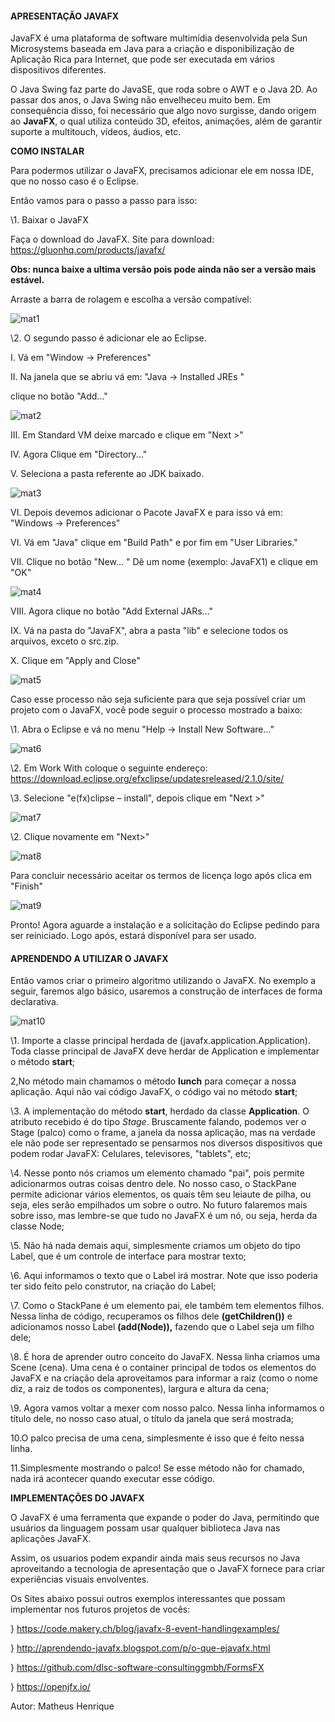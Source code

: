 ####                                                     **APRESENTAÇÃO JAVAFX**

JavaFX é uma plataforma de software multimídia desenvolvida pela Sun Microsystems baseada em Java para a criação e disponibilização de Aplicação Rica para Internet, que pode ser executada em vários dispositivos diferentes.

O Java Swing faz parte do JavaSE, que roda sobre o AWT e o Java 2D. Ao passar dos anos, o Java Swing não envelheceu muito bem. Em consequência disso, foi necessário que algo novo surgisse, dando origem ao **JavaFX**, o qual utiliza conteúdo 3D, efeitos, animações, além de garantir suporte a multitouch, vídeos, áudios, etc.

**COMO INSTALAR**

Para podermos utilizar o JavaFX, precisamos adicionar ele em nossa IDE, que no nosso caso é o Eclipse.

Então vamos para o passo a passo para isso:

\1. Baixar o JavaFX

Faça o download do JavaFX. Site para download: https://gluonhq.com/products/javafx/

**Obs: nunca baixe a ultima versão pois pode ainda não ser a versão mais estável.**

Arraste a barra de rolagem e escolha a versão compatível:

 ![mat1](https://github.com/Pedrogvd/Projeto_StartLatam/blob/main/Imagens_JAVA/mat1.jpg)

\2. O segundo passo é adicionar ele ao Eclipse.

I. Vá em "Window → Preferences"

II. Na janela que se abriu vá em: "Java → Installed JREs " 

 clique no botão "Add..."

 ![mat2](https://github.com/Pedrogvd/Projeto_StartLatam/blob/main/Imagens_JAVA/mat2.jpg)

III. Em Standard VM deixe marcado e clique em "Next >"

IV. Agora Clique em "Directory..."

V. Seleciona a pasta referente ao JDK baixado.

![mat3](https://github.com/Pedrogvd/Projeto_StartLatam/blob/main/Imagens_JAVA/mat3.jpg)

VI. Depois devemos adicionar o Pacote JavaFX e para isso vá em: "Windows → Preferences"

VI. Vá em "Java" clique em "Build Path" e por fim em "User Libraries."

VII. Clique no botão "New... " Dê um nome (exemplo: JavaFX1) e clique em "OK"

![mat4](https://github.com/Pedrogvd/Projeto_StartLatam/blob/main/Imagens_JAVA/mat4.jpg)

VIII. Agora clique no botão "Add External JARs..."

IX. Vá na pasta do "JavaFX", abra a pasta "lib" e selecione todos os arquivos, exceto o src.zip.

X. Clique em "Apply and Close"

![mat5](https://github.com/Pedrogvd/Projeto_StartLatam/blob/main/Imagens_JAVA/mat5.jpg)

Caso esse processo não seja suficiente para que seja possível criar um projeto com o JavaFX, você pode seguir o processo mostrado a baixo:

\1. Abra o Eclipse e vá no menu "Help → Install New Software..."

![mat6](https://github.com/Pedrogvd/Projeto_StartLatam/blob/main/Imagens_JAVA/mat6.jpg)

\2. Em Work With coloque o seguinte endereço: https://download.eclipse.org/efxclipse/updatesreleased/2.1.0/site/

\3. Selecione "e(fx)clipse – install", depois clique em "Next >"

![mat7](https://github.com/Pedrogvd/Projeto_StartLatam/blob/main/Imagens_JAVA/mat7.jpg)

\2. Clique novamente em "Next>"

![mat8](https://github.com/Pedrogvd/Projeto_StartLatam/blob/main/Imagens_JAVA/mat8.jpg)

Para concluir necessário aceitar os termos de licença logo após clica em "Finish"

![mat9](https://github.com/Pedrogvd/Projeto_StartLatam/blob/main/Imagens_JAVA/mat9.jpg)

Pronto! Agora aguarde a instalação e a solicitação do Eclipse pedindo para ser reiniciado. Logo após, estará disponível para ser usado.

####                                         **APRENDENDO A UTILIZAR O JAVAFX**

Então vamos criar o primeiro algoritmo utilizando o JavaFX. No exemplo a seguir, faremos algo básico, usaremos a construção de interfaces de forma declarativa.

![mat10](https://github.com/Pedrogvd/Projeto_StartLatam/blob/main/Imagens_JAVA/mat10.jpg)

\1. Importe a classe principal herdada de (javafx.application.Application). Toda classe principal de JavaFX deve herdar de Application e implementar o método **start**;

2,No método main chamamos o método **lunch** para começar a nossa aplicação. Aqui não vai código JavaFX, o código vai no método **start**;

\3. A implementação do método **start**, herdado da classe **Application**. O atributo recebido é do tipo *Stage*. Bruscamente falando, podemos ver o Stage (palco) como o frame, a janela da nossa aplicação, mas na verdade ele não pode ser representado se pensarmos nos diversos dispositivos que podem rodar JavaFX: Celulares, televisores, "tablets", etc;

\4. Nesse ponto nós criamos um elemento chamado "pai", pois permite adicionarmos outras coisas dentro dele. No nosso caso, o StackPane permite adicionar vários elementos, os quais têm seu leiaute de pilha, ou seja, eles serão empilhados um sobre o outro. No futuro falaremos mais sobre isso, mas lembre-se que tudo no JavaFX é um nó, ou seja, herda da classe Node;

\5. Não há nada demais aqui, simplesmente criamos um objeto do tipo Label, que é um controle de interface para mostrar texto;

\6. Aqui informamos o texto que o Label irá mostrar. Note que isso poderia ter sido feito pelo construtor, na criação do Label;

\7. Como o StackPane é um elemento pai, ele também tem elementos filhos. Nessa linha de código, recuperamos os filhos dele **(getChildren())** e adicionamos nosso Label **(add(Node)),** fazendo que o Label seja um filho dele;

\8. É hora de aprender outro conceito do JavaFX. Nessa linha criamos uma Scene (cena). Uma cena é o container principal de todos os elementos do JavaFX e na criação dela aproveitamos para informar a raiz (como o nome diz, a raiz de todos os componentes), largura e altura da cena;

\9. Agora vamos voltar a mexer com nosso palco. Nessa linha informamos o título dele, no nosso caso atual, o título da janela que será mostrada;

10.O palco precisa de uma cena, simplesmente é isso que é feito nessa linha.

11.Simplesmente mostrando o palco! Se esse método não for chamado, nada irá acontecer quando executar esse código.

**IMPLEMENTAÇÕES DO JAVAFX**

O JavaFX é uma ferramenta que expande o poder do Java, permitindo que usuários da linguagem possam usar qualquer biblioteca Java nas aplicações JavaFX.

Assim, os usuarios podem expandir ainda mais seus recursos no Java aproveitando a tecnologia de apresentação que o JavaFX fornece para criar experiências visuais envolventes.

Os Sites abaixo possui outros exemplos interessantes que possam implementar nos futuros projetos de vocês:

} https://code.makery.ch/blog/javafx-8-event-handlingexamples/

} http://aprendendo-javafx.blogspot.com/p/o-que-ejavafx.html

} https://github.com/dlsc-software-consultinggmbh/FormsFX

} https://openjfx.io/



Autor: Matheus Henrique
